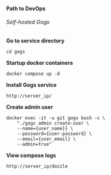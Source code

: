 #### Path to DevOps

###### Self-hosted Gogs

**Go to service directory**
```
cd gogs
```

**Startup docker containers**
```
docker compose up -d
```

**Install Gogs service**
```
http://server_ip/
```

**Create admin user**
```
docker exec -it -u git gogs bash -c \
    "./gogs admin create-user \
    --name={user_name}} \
    --password={user-password} \
    --email={user_email} \
    --admin=true"
```

**View compose logs**
```
http://server_ip/dozzle
```